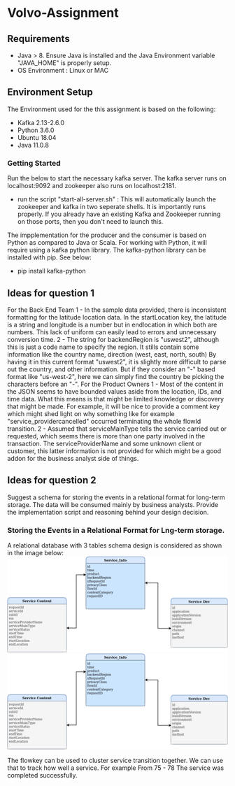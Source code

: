 # Volvo-Assignment

## Requirements 
 - Java > 8. Ensure Java is installed and the Java Environment variable "JAVA_HOME" is properly setup.
 - OS Environment : Linux or MAC
 
## Environment Setup
The Environment used for the this assignment is based on the following:
 - Kafka 2.13-2.6.0
 - Python 3.6.0
 - Ubuntu 18.04
 - Java 11.0.8
 
### Getting Started
Run the below to start the necessary kafka server. The kafka server runs on localhost:9092 and zookeeper also runs on localhost:2181.
 - run the script "start-all-server.sh" : This will automatically launch the zookeeper and kafka in two seperate shells. It is importantly runs properly. If you already have an existing Kafka and Zookeeper running on those ports, then you don't need to launch this.
 
The impplementation for the producer and the consumer is based on Python as compared to Java or Scala. For working with Python, it will require using a kafka python library. The kafka-python library can be installed with pip. See below:
 - pip install kafka-python
 
 

## Ideas for question 1
For the Back End Team
 1 - In the sample data provided, there is inconsistent formatting for the latitude location data. In the startLocation key, the latitude is a string and longitude is a number but in endlocation in which both are numbers. This lack of uniform can easily lead to errors and unnecessary conversion time.
 2 - The string for backendRegion is "uswest2", although this is just a code name to specify the region. It stills contain some information like the country name, direction (west, east, north, south)
  By having it in this current format "uswest2", it is slightly more difficult to parse out the country, and other information. But if they consider an "-" based format like "us-west-2", here we can simply find the country be picking the characters before an "-".
For the Product Owners
1 - Most of the content in the JSON seems to have bounded values aside from the location, IDs, and time data. What this means is that might be limited knowledge or discovery that might be made. For example, it will be nice to provide a comment key which might shed light on why something like for example "service_providercancelled" occurred terminating the whole flowId transition.
2 - Assumed that serviceMainType tells the service carried out or requested, which seems there is more than one party involved in the transaction. The serviceProviderName and some unknown client or customer, this latter information is not provided for which might be a good addon for the business analyst side of things.


## Ideas for question 2
Suggest a schema for storing the events in a relational format for long-term storage. The data will be consumed mainly by business analysts. 
Provide the implementation script and reasoning behind your design decision.

### Storing the Events in a Relational Format for Lng-term storage.
A relational database with 3 tables schema design is considered as shown in the image below:
![Schema_Design_Overview](./main/assets/schema_design.jpg)
![Schema_Design_Overview2](main/assets/schema_design.jpg)

The flowkey can be used to cluster service transition together. 
We can use that to track how well a service. For example From 75 - 78 The service was completed successfully.